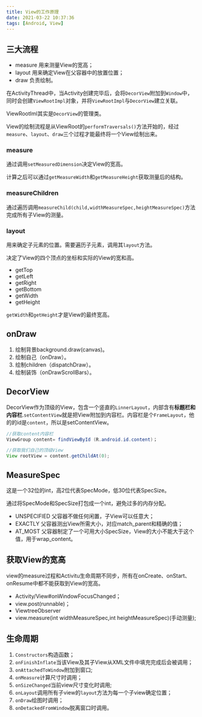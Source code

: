 ```yaml
---
title: View的工作原理
date: 2021-03-22 10:37:36
tags: [Android, View]
---
```


## 三大流程

- measure 用来测量View的宽高；
- layout    用来确定View在父容器中的放置位置；
- draw  负责绘制。


在ActivityThread中，当Activity创建完毕后，会将`DecorView`附加到`Window`中，同时会创建`ViewRootImpl`对象，并将`ViewRootImpl`与`DecorView`建立关联。

ViewRootIml其实是`DecorView`的管理类。

View的绘制流程是从ViewRoot的`performTraversals()`方法开始的，经过`measure`、`layout`、`draw`三个过程才能最终将一个View绘制出来。

### measure

通过调用`setMeasuredDimension`决定View的宽高。

计算之后可以通过`getMeasureWidth`和`getMeasureHeight`获取测量后的结构。

### measureChildren

通过遍历调用`measureChild(child,widthMeasureSpec,heightMeasureSpec)`方法完成所有子View的测量。

### layout

用来确定子元素的位置。需要遍历子元素，调用其`layout`方法。

决定了View的四个顶点的坐标和实际的View的宽和高。

- getTop
- getLeft
- getRight
- getBottom
- getWidth
- getHeight

`getWidth`和`getHeight`才是View的最终宽高。

## onDraw

1. 绘制背景background.draw(canvas)。
2. 绘制自己（onDraw）。
3. 绘制children（dispatchDraw）。
4. 绘制装饰（onDrawScrollBars）。

## DecorView

DecorView作为顶级的View，包含一个竖直的`LinnerLayout`，内部含有**标题栏和内容栏**.`setContentView`就是把View附加到内容栏。内容栏是个`FrameLayout`，他的的id是`content`，所以是setContentView。

```java
//获取content内容栏
ViewGroup content= findViewById (R.android.id.content)；

//获取我们自己的顶级View
View rootView = content.getChildAt(0);
```

## MeasureSpec

这是一个32位的int，高2位代表SpecMode，低30位代表SpecSize。

通过将SpecMode和SpecSize打包成一个int，避免过多的内存分配。

- UNSPECIFIED 父容器不做任何闲置，子View可以任意大；
- EXACTLY 父容器测出View所需大小，对应match_parent和精确的值；
- AT_MOST   父容器制定了一个可用大小SpecSize，View的大小不能大于这个值，用于wrap_content。

## 获取View的宽高

view的measure过程和Activitu生命周期不同步，所有在onCreate、onStart、onResume中都不能获取到View的宽高。

- Activity/View#onWindowFocusChanged；
- view.post(runnable)；
- ViewtreeObserver
- view.measure(int widthMeasureSpec,int heightMeasureSpec)(手动测量);


## 生命周期

1. `Constructors`构造函数；
2. `onFinishInflate`当该View及其子View从XML文件中填充完成后会被调用；
3. `onAttachedToWindow`附加到窗口;
4. `onMeasure`计算尺寸时调用；
5. `onSizeChanged`当前view尺寸变化时调用;
6. `onLayout`调用所有子view的`layout`方法为每一个子view确定位置；
7. `onDraw`绘图时调用；
8. `onDetackedFromWindow`脱离窗口时调用。